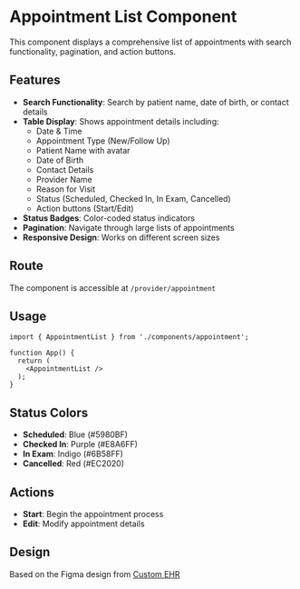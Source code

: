 # Appointment List Component

This component displays a comprehensive list of appointments with search functionality, pagination, and action buttons.

## Features

- **Search Functionality**: Search by patient name, date of birth, or contact details
- **Table Display**: Shows appointment details including:
  - Date & Time
  - Appointment Type (New/Follow Up)
  - Patient Name with avatar
  - Date of Birth
  - Contact Details
  - Provider Name
  - Reason for Visit
  - Status (Scheduled, Checked In, In Exam, Cancelled)
  - Action buttons (Start/Edit)
- **Status Badges**: Color-coded status indicators
- **Pagination**: Navigate through large lists of appointments
- **Responsive Design**: Works on different screen sizes

## Route

The component is accessible at `/provider/appointment`

## Usage

```tsx
import { AppointmentList } from './components/appointment';

function App() {
  return (
    <AppointmentList />
  );
}
```

## Status Colors

- **Scheduled**: Blue (#5980BF)
- **Checked In**: Purple (#E8A6FF)
- **In Exam**: Indigo (#6B58FF)
- **Cancelled**: Red (#EC2020)

## Actions

- **Start**: Begin the appointment process
- **Edit**: Modify appointment details

## Design

Based on the Figma design from [Custom EHR](https://www.figma.com/design/n0i4Y5IFb3V5a0sMnQvh0c/Custom-EHR?node-id=954-9286&t=bFymlIm7qYz6wqpM-4) 